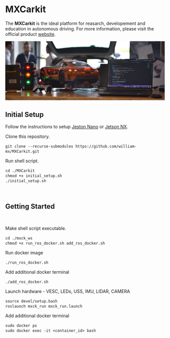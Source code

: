 # MXCarkit

The **MXCarkit** is the ideal platform for reasarch, developement and education in autonomous driving. For more information, please visit the official product [website](https://mdynamix.de/mx-academy-training/mxcarkit/).

<img src="images/mxcarkit_setup.jpeg" title="MXCarkit" width="1000">

</br>

## Initial Setup
Follow the instructions to setup [Jeston Nano](https://developer.nvidia.com/embedded/learn/get-started-jetson-nano-devkit) or [Jetson NX](https://developer.nvidia.com/embedded/learn/get-started-jetson-xavier-nx-devkit).

Clone this repository.
```
git clone --recurse-submodules https://github.com/william-mx/MXCarkit.git
```

Run shell script.
```
cd ./MXCarkit
chmod +x initial_setup.sh
./initial_setup.sh
```



</br>

## Getting Started

</br>

Make shell script executable.
```
cd ./mxck_ws
chmod +x run_ros_docker.sh add_ros_docker.sh 
```

Run docker image
```
./run_ros_docker.sh
```

Add additional docker terminal
```
./add_ros_docker.sh
```


Launch hardware - VESC, LEDs, USS, IMU, LIDAR, CAMERA

```
source devel/setup.bash
roslaunch mxck_run mxck_run.launch
```

Add additional docker terminal
```
sudo docker ps
sudo docker exec -it <container_id> bash
```